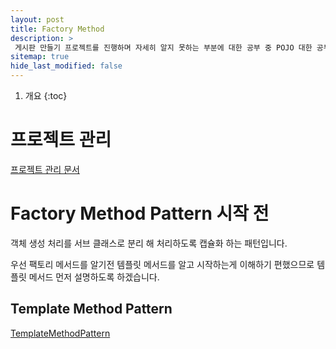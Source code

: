 ```yaml
---
layout: post
title: Factory Method 
description: >
 게시판 만들기 프로젝트를 진행하며 자세히 알지 못하는 부분에 대한 공부 중 POJO 대한 공부 내용
sitemap: true
hide_last_modified: false
---
```


1. 개요
{:toc}

# 프로젝트 관리
[프로젝트 관리 문서](https://docs.google.com/spreadsheets/d/1xxuP3eXVIsYP-Pe4pwDcvYthXhtYNUvVXXgRPU3XWqw/edit?usp=sharing)



# Factory Method Pattern 시작 전

객체 생성 처리를 서브 클래스로 분리 해 처리하도록 캡슐화 하는 패턴입니다.

우선 팩토리 메서드를 알기전 템플릿 메서드를 알고 시작하는게 이해하기 편했으므로 템플릿 메서드 먼저 설명하도록 하겠습니다.

## Template Method Pattern

[TemplateMethodPattern](/reference/2022-07-10-TemplateMethod)

